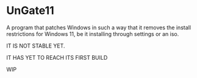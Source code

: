 # UnGate11

A program that patches Windows in such a way that it removes the install restrictions for Windows 11, be it installing through settings or an iso.

IT IS NOT STABLE YET.

IT HAS YET TO REACH ITS FIRST BUILD

WIP
